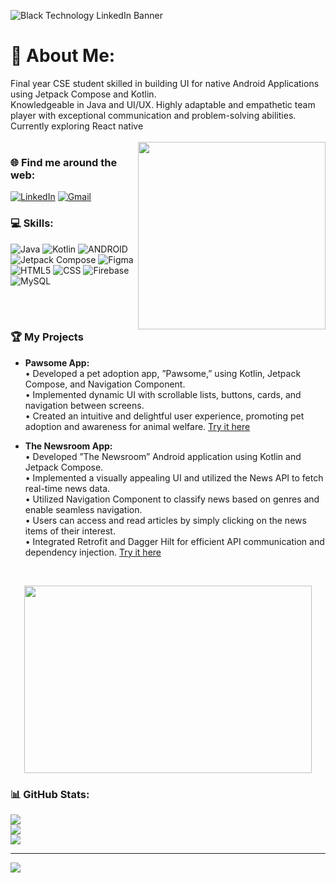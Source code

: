 
![Black Technology LinkedIn Banner](https://github.com/RashmitaRaut/RashmitaRaut/assets/112264742/b67f8c37-89df-47b9-a3e8-f7e01aa09850)
# 💫 About Me:
Final year CSE student skilled in building UI for native Android Applications using Jetpack Compose and Kotlin.<br>Knowledgeable in Java and UI/UX. Highly adaptable and empathetic team player with exceptional communication and problem-solving abilities. Currently exploring React native<br>
<br><img align="right" width="300" height="300" src="https://github.com/RashmitaRaut/RashmitaRaut/assets/112264742/8625dd33-ee4a-4432-b26f-3e241fd1fe47">


### 🌐 Find me around the web:
[![LinkedIn](https://img.shields.io/badge/LinkedIn-%230077B5.svg?logo=linkedin&logoColor=white)](https://linkedin.com/in/rashmita-raut) 
[![Gmail](https://img.shields.io/badge/Gmail-%23007B5.svg?logo=gmail&logoColor=red)](mailto:rautrk1242@gmail.com) 


### 💻 Skills:
![Java](https://img.shields.io/badge/java-%23ED8B00.svg?style=for-the-badge&logo=java&logoColor=white) ![Kotlin](https://img.shields.io/badge/kotlin-%230095D5.svg?style=for-the-badge&logo=kotlin&logoColor=white) ![ANDROID](https://img.shields.io/badge/android-%2320232a.svg?style=for-the-badge&logo=android&logoColor=%a4c639) ![Jetpack Compose](https://img.shields.io/badge/Jetpack%20Compose-%230095D5.svg?style=for-the-badge&logo=android&logoColor=white) ![Figma](https://img.shields.io/badge/figma-%23F24E1E.svg?style=for-the-badge&logo=figma&logoColor=white)  ![HTML5](https://img.shields.io/badge/html5-%23E34F26.svg?style=for-the-badge&logo=html5&logoColor=white) ![CSS](https://img.shields.io/badge/CSS-%231572B6.svg?style=for-the-badge&logo=css3&logoColor=white) ![Firebase](https://img.shields.io/badge/firebase-%23039BE5.svg?style=for-the-badge&logo=firebase)  ![MySQL](https://img.shields.io/badge/mysql-%2300f.svg?style=for-the-badge&logo=mysql&logoColor=white) 


<br><br>
### 🏆 My Projects
- **Pawsome App:** <br>• Developed a pet adoption app, ”Pawsome,” using Kotlin, Jetpack Compose, and Navigation Component. <br>• Implemented dynamic UI with scrollable lists, buttons, cards, and navigation between screens. <br>• Created an intuitive and
delightful user experience, promoting pet adoption and awareness for animal welfare. [Try it here](https://github.com/RashmitaRaut/Pawsome-app)

- **The Newsroom App:** <br>• Developed ”The Newsroom” Android application using Kotlin and Jetpack Compose.<br>• Implemented a visually
appealing UI and utilized the News API to fetch real-time news data. <br>• Utilized Navigation Component to classify
news based on genres and enable seamless navigation. <br>• Users can access and read articles by simply clicking on the
news items of their interest. <br>• Integrated Retrofit and Dagger Hilt for efficient API communication and dependency
injection. [Try it here](https://github.com/RashmitaRaut/The-NewsRoom-)
<br>
<p align="center">
  <img width="460" height="300" src="https://github.com/RashmitaRaut/RashmitaRaut/assets/112264742/53909e5b-bfec-4245-a5ba-6b8230056a56">
</p>



### 📊 GitHub Stats:
![](https://github-readme-stats.vercel.app/api?username=RashmitaRaut&theme=default&hide_border=false&include_all_commits=true&count_private=true)<br/>
![](https://github-readme-streak-stats.herokuapp.com/?user=RashmitaRaut&theme=default&hide_border=false)<br/>
![](https://github-readme-stats.vercel.app/api/top-langs/?username=RashmitaRaut&theme=default&hide_border=false&include_all_commits=true&count_private=true&layout=compact)


---
[![](https://visitcount.itsvg.in/api?id=RashmitaRaut&icon=6&color=11)](https://visitcount.itsvg.in)


